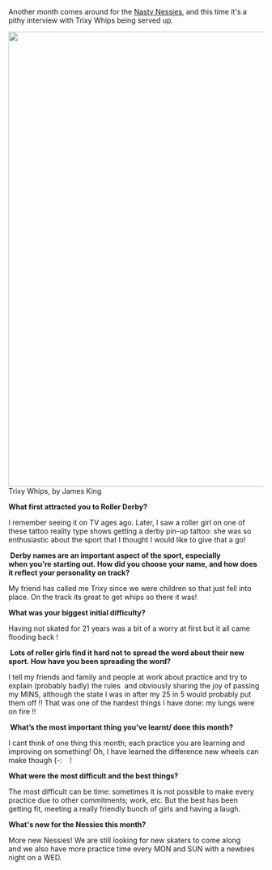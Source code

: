 <html><body><p>Another month comes around for the <a href="http://nastynessiesrollergirls.wordpress.com/">Nasty Nessies</a>, and this time it's a pithy interview with Trixy Whips being served up.

<a href="http://scottishrollerderbyblog.com/2012/05/trixie.jpeg"><img class="size-full wp-image-1267" title="trixie" src="http://scottishrollerderbyblog.com/2012/05/trixie.jpeg" alt="" width="560" height="898"></a> Trixy Whips, by James King

<strong>What first attracted you to Roller Derby?</strong>

I remember seeing it on TV ages ago. Later, I saw a roller girl on one of these tattoo reality type shows getting a derby pin-up tattoo: she was so enthusiastic about the sport that I thought I would like to give that a go!

<strong> Derby names are an important aspect of the sport, especially when you're starting out. How did you choose your name, and how does it reflect your personality on track?</strong>

My friend has called me Trixy since we were children so that just fell into place. On the track its great to get whips so there it was!

<strong>What was your biggest initial difficulty?</strong>

Having not skated for 21 years was a bit of a worry at first but it all came flooding back !

<strong> Lots of roller girls find it hard not to spread the word about their new sport. How have you been spreading the word?</strong>

I tell my friends and family and people at work about practice and try to explain (probably badly) the rules  and obviously sharing the joy of passing my MINS, although the state I was in after my 25 in 5 would probably put them off !! That was one of the hardest things I have done: my lungs were on fire !!

<strong> What’s the most important thing you’ve learnt/ done this month?</strong>

<strong></strong>I cant think of one thing this month; each practice you are learning and improving on something! Oh, I have learned the difference new wheels can make though (-:    !

<strong>What were the most difficult and the best things?</strong>

The most difficult can be time: sometimes it is not possible to make every practice due to other commitments; work, etc. But the best has been getting fit, meeting a really friendly bunch of girls and having a laugh.

<strong>What's new for the Nessies this month?</strong>

More new Nessies! We are still looking for new skaters to come along and we also have more practice time every MON and SUN with a newbies night on a WED.
</p><div></div></body></html>

